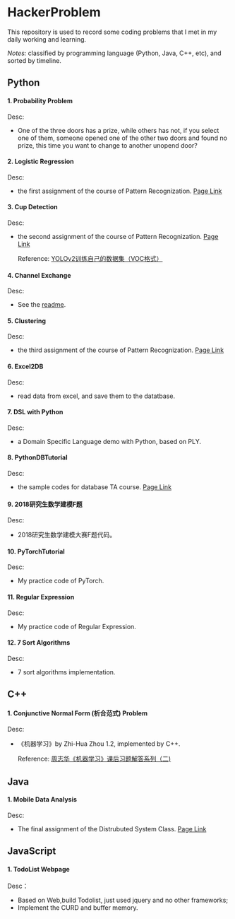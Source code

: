 # HackerProblem

This repository is used to record some coding problems that I met in my daily working and learning. 

*Notes:* classified by programming language (Python, Java, C++, etc), and sorted by timeline.

## Python

#### 1. Probability Problem

Desc:

* One of the three doors has a prize, while others has not, if you select one of them, someone opened one of the other two doors and found no prize, this time you want to change to another unopend door?

#### 2. Logistic Regression

Desc:

* the first assignment of the course of Pattern Recognization. [Page Link](http://sse.tongji.edu.cn/yingshen/course/PR2017Fall/assignments/assignment1.pdf)

#### 3. Cup Detection

Desc:

* the second assignment of the course of Pattern Recognization. [Page Link](http://sse.tongji.edu.cn/yingshen/course/PR2017Fall/assignments/assignment2.pdf)

	Reference: [YOLOv2训练自己的数据集（VOC格式）](http://blog.csdn.net/ch_liu23/article/details/53558549)

#### 4. Channel Exchange

Desc:

* See the [readme](https://github.com/KrisCheng/HackerProblem/tree/master/Python/4_ChannelExchange).

#### 5. Clustering

Desc:

* the third assignment of the course of Pattern Recognization. [Page Link](http://sse.tongji.edu.cn/yingshen/course/PR2017Fall/assignments/assignment3.pdf)

#### 6. Excel2DB

Desc:

* read data from excel, and save them to the datatbase.


#### 7. DSL with Python

Desc:

* a Domain Specific Language demo with Python, based on PLY.

#### 8. PythonDBTutorial

Desc:

* the sample codes for database TA course. [Page Link](https://github.com/KrisCheng/HackerProblem/tree/master/Python/8_PythonDBTutorial)

#### 9. 2018研究生数学建模F题

Desc:

* 2018研究生数学建模大赛F题代码。

#### 10. PyTorchTutorial

Desc:

* My practice code of PyTorch.

#### 11. Regular Expression

Desc:

* My practice code of Regular Expression.

#### 12. 7 Sort Algorithms

Desc:

* 7 sort algorithms implementation.

## C++

#### 1. Conjunctive Normal Form (析合范式) Problem

Desc:

* 《机器学习》by Zhi-Hua Zhou 1.2, implemented by C++.

	Reference: [周志华《机器学习》课后习题解答系列（二)](http://blog.csdn.net/snoopy_yuan/article/details/62054718)

## Java

#### 1. Mobile Data Analysis

Desc:

* The final assignment of the Distrubuted System Class. [Page Link](https://github.com/KrisCheng/HackerProblem/blob/master/Java/1_MobileData/%E5%88%86%E5%B8%83%E5%BC%8F%E8%AE%A1%E7%AE%97%E8%AF%BE%E7%A8%8B%E9%A1%B9%E7%9B%AE.pdf)

## JavaScript

#### 1. TodoList Webpage

Desc：

* Based on Web,build Todolist, just used jquery and no other frameworks;
* Implement the CURD and buffer memory.
